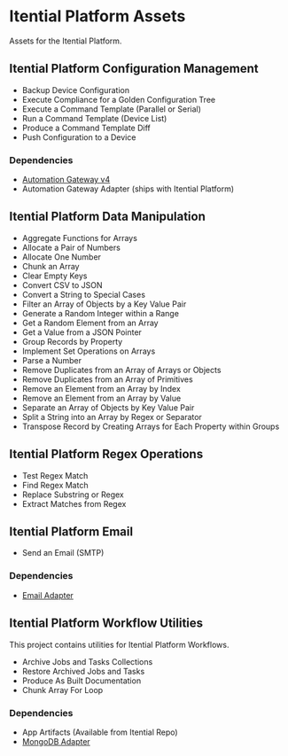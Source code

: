 # Itential Platform Assets
Assets for the Itential Platform.

## Itential Platform Configuration Management
- Backup Device Configuration
- Execute Compliance for a Golden Configuration Tree
- Execute a Command Template (Parallel or Serial)
- Run a Command Template (Device List)
- Produce a Command Template Diff
- Push Configuration to a Device

### Dependencies
- [Automation Gateway v4](https://www.itential.com/automation-gateway/)
- Automation Gateway Adapter (ships with Itential Platform)


## Itential Platform Data Manipulation
- Aggregate Functions for Arrays
- Allocate a Pair of Numbers
- Allocate One Number
- Chunk an Array
- Clear Empty Keys
- Convert CSV to JSON
- Convert a String to Special Cases
- Filter an Array of Objects by a Key Value Pair
- Generate a Random Integer within a Range
- Get a Random Element from an Array
- Get a Value from a JSON Pointer
- Group Records by Property
- Implement Set Operations on Arrays
- Parse a Number
- Remove Duplicates from an Array of Arrays or Objects
- Remove Duplicates from an Array of Primitives
- Remove an Element from an Array by Index
- Remove an Element from an Array by Value
- Separate an Array of Objects by Key Value Pair
- Split a String into an Array by Regex or Separator
- Transpose Record by Creating Arrays for Each Property within Groups

## Itential Platform Regex Operations
- Test Regex Match
- Find Regex Match
- Replace Substring or Regex
- Extract Matches from Regex


## Itential Platform Email
- Send an Email (SMTP)

### Dependencies
- [Email Adapter](https://gitlab.com/itentialopensource/adapters/adapter-email)


## Itential Platform Workflow Utilities
This project contains utilities for Itential Platform Workflows.
- Archive Jobs and Tasks Collections
- Restore Archived Jobs and Tasks
- Produce As Built Documentation
- Chunk Array For Loop

### Dependencies
- App Artifacts (Available from Itential Repo)
- [MongoDB Adapter](https://gitlab.com/itentialopensource/adapters/adapter-db_mongo)